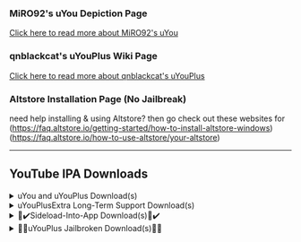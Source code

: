### MiRO92's uYou Depiction Page
[Click here to read more about MiRO92's uYou](https://miro92.com/repo/depictions/?p=com.miro.uyou)
### qnblackcat's uYouPlus Wiki Page
[Click here to read more about qnblackcat's uYouPlus](https://github.com/qnblackcat/uYouPlus/wiki)

### Altstore Installation Page (No Jailbreak)
need help installing & using Altstore? then go check out these websites for 
(https://faq.altstore.io/getting-started/how-to-install-altstore-windows)
(https://faq.altstore.io/how-to-use-altstore/your-altstore)

----------------------------------

## YouTube IPA Downloads
<details> 
  <summary>uYou and uYouPlus Download(s)</summary>
  
   | Download Link | App Name | App Version | uYou Version | Release Name | Released By | File Type |
   |-------------|:------:|:-------:|:------:|:---------:|:---------:|:---------:|
   | [Direct Download](https://miro92.com/repo/depictions/com.miro.uyou/iPA/YouTube_16.42.3_uYou_2.1.ipa) | YouTube | v16.42.3 | v2.1 | uYou | MiRO92 | IPA |
   
   | Download Link | App Name | App Version | uYou Version | Release Name | Released By | File Type |
   |-------------|:------:|:-------:|:------:|:---------:|:---------:|:---------:|
   | [Direct Download](https://github.com/qnblackcat/uYouPlus/releases/download/v17.49.6-2.3(1)/uYouPlus_17.49.6_2.3.1.ipa) | YouTube | v17.49.6 | v2.3~1 | uYouPlus | qnblackcat | IPA |
 
   | Download Link | App Name | App Version | uYou Version | Release Name | Released By | File Type |
   |-------------|:------:|:-------:|:------:|:---------:|:---------:|:---------:|
   | [Direct Download](https://github.com/arichorn/uYouPlusExtra/releases/download/v17.49.6-2.3(1)/uYouPlusExtra_17.49.6_2.3.1.ipa) | YouTube | v17.49.6 | v2.3~1 | uYouPlusExtra | arichorn | IPA |    
</details>

<details>
  <summary>uYouPlusExtra Long-Term Support Download(s)</summary>
  
| Download Link | App Name | App Version | uYou Version | Release Name | Released By | File Type | IPA Updated On | LTS Release Number |
   |-------------|:------:|:-------:|:------:|:---------:|:---------:|:---------:|:---------:|:---------:|
   | [Direct Download](https://github.com/arichorn/uYouPlusExtra/releases/download/v17.49.6-2.3(1)/uYouPlusExtra_17.49.6_2.3.1.ipa) | YouTube | v17.49.6 | v2.3~1 | uYouPlusExtra | arichorn | IPA | January 7th 2023 | LTS Release 1 |
   
| Download Link | App Name | App Version | uYou Version | Release Name | Released By | File Type | IPA Updated On | LTS Release Number |
   |-------------|:------:|:-------:|:------:|:---------:|:---------:|:---------:|:---------:|:---------:|
   | [Direct Download](https://github.com/arichorn/uYouPlusExtra/releases/download/v16.42.3-2.1-(547)/uYouPlusExtra_16.42.3_2.1.ipa) | YouTube | v16.42.3 | v2.1 | uYouPlusExtra | arichorn | IPA | December 30th 2022 | LTS Release 11 |
   
</details>

<details>
  <summary>📲✔️Sideload-Into-App Download(s)📲✔️</summary>
**Sideloading (No Jailbreak):** [Altstore Sideloading Guide](https://www.reddit.com/r/AltStore/comments/xlkapp/beginners_altstore_sideloading_guide)

**Outdated Meaning:** if you see the text **(OUTDATED)** next to the Release Name then it is not best to download. like since it is unstable and other stuff like crashing may happen. I will only label them as Outdated if they haven't updated in a while.
   | Download Link | uYou Version | App Version | Release Name | Released By | App Safety | App Type |
   |-------------|:------:|:-------:|:------:|:---------:|:--------------:|:---------:|
   | [Direct-App Download](https://tinyurl.com/2spf7u53) | v2.1 | v16.42.3 | uYou (OUTDATED) | MiRO92 | Non-Jailbroken 📲✅ | Altstore

   | Download Link | uYou Version | App Version | Release Name | Released By | App Safety | App Type |
   |-------------|:------:|:-------:|:------:|:---------:|:--------------:|:---------:|
   | [Direct-App Download](https://tinyurl.com/7vaa46ju) | v2.1 | v16.42.3 | uYouPlusExtra LTS | arichorn | Non-Jailbroken 📲✅ | Altstore
  
   | Download Link | uYou Version | App Version | Release Name | Released By | App Safety | App Type |
   |-------------|:------:|:-------:|:------:|:---------:|:--------------:|:---------:|
   | [Direct-App Download](https://tinyurl.com/5d9u8uw9) | v2.3~1 | v17.49.6 | uYouPlus | qnblackcat | Non-Jailbroken 📲✅ | Altstore

   | Download Link | uYou Version | App Version | Release Name | Released By | App Safety | App Type |
   |-------------|:------:|:-------:|:------:|:---------:|:--------------:|:---------:|
   | [Direct-App Download](https://tinyurl.com/mwtvc5dr) | v2.3~1 | v17.49.6 | uYouPlusExtra | arichorn | Non-Jailbroken 📲✅ | Altstore
</details>

<details>
  <summary>📲🚫uYouPlus Jailbroken Download(s)📲🚫</summary>
uYouPlus-For-JB might be a little outdated and may not be compatible with YouTube v17.30.1-newer due to a ton of changes to the code in the App.
  
   | Download Link | Deb Version | App Version | Release Name | Released By | App Safety | App Type |
   |----------|:---------:|:--------------:|:------------:|:-----------:|:-------------:|:-------:|
   | [Download](https://www.ios-repo-updates.com/repository/ichitaso-repository/package/com.ichitaso.uyouplus) | 1.0.7 | v17.17.4-v17.29.3 | uYouPlus-For-JB | ichitaso | Jailbroken 📵❎ | Cydia

### About the YouTube Tweaks.
**uYou:** the original developer of uYou was the tweak developer MiRO92. a developer that's really good with other sideloaded or other jailbroken tweaks that they made.

**uYouPlus:** this version is like MiRO's uYou Tweak except it has a lot of more tweaks that were made or modified by qnblackcat, PoomSmart, Galactic-Dev Level3tjg, BandarHL and more.

**uYouPlus-For-JB:** this version is meant to be for Jailbroken users, this version of uYouPlus was modified by ichitaso. a unique developer thats pretty good at making jailbreak tweaks. but however sideloaded users should skip this one.

**uYouPlusExtra:** just like qnblackcat's uYouPlus but my version includes 5+ additional tweaks! **YTDisableHighContrastUI**, **YTDisableHighContrastUIColors**, **YTNoHeatWaves**, **YTNoUpdateMenu**, **YTShortsProgress** & OrganizedSettings

**uYouPlusLegacy:** qnblackcat's cancelled uYouPlusLegacy mod which only contains the YouTube version 16.42.3 to make up for the uYou 2.1 version, I (arichorn) brings back uYouPlusLegacy with Features from uYouPlusExtra!

----------------------------------

**Disclaimer 1:** uYouPlus-For-JB has not updated in a while so if there are any issues that YouTube changed using their servers (as usual) then contact ichitaso to update the repo.

**Disclaimer 2:** if uYouPlusLegacy/uYouPlusExtra crashes then show me the crash log of the app and I'll see if i can fix it.

**uYou Disclaimer:** MiRO's uYou v16.42.3-2.1 has not been updated in a year which means there will be tons of bugs caused by a lot of YouTube changes so I will be marking this as Deprecated or Outdated. I suggest using uYouPlusExtra Legacy since it may help if there are any issues in future versions.

----------------------------------
## uYouPlus-Downloads Status

<p align="center">
    <img src="https://img.shields.io/badge/Platform-iOS%20%7C%20iPadOS%2014.0%2B-yellow" alt="Badge"/>
    <a href="https://github.com/arichorn/uYouPlus-Downloads/wiki/FAQ"><img src="https://img.shields.io/badge/Question%3F-FAQ-yellow" alt="Badge"></img></a>
    <a href="https://github.com/arichorn/uYouPlus-Downloads/wiki/FAQ"><img src="https://custom-icon-badges.demolab.com/badge/translate-blue.svg?logo=translate&logoColor=white" alt="Badge"></img></a>
    

    
</p>

<p align="center">
    <a href="https://github.com/arichorn/uYouPlus-Downloads/releases/latest"><img src="https://img.shields.io/github/downloads/arichorn/uYouPlus/total?label=Download" alt="Badge"></img></a>
    <a href="https://github.com/arichorn/uYouPlus-Downloads/commit"><img src="https://custom-icon-badges.demolab.com/github/last-commit/arichorn/uYouPlus-Downloads?logo=history&logoColor=white&label=Last commit" alt="Badge"></img></a>
    <a href="https://github.com/arichorn/uYouPlus-Downloads/issues"><img src="https://custom-icon-badges.demolab.com/github/issues-raw/arichorn/uYouPlus-Downloads?logo=issue-opened&label=Issues" alt="Badge"></img></a>

</p>

<p align="center">
   <img src="https://img.shields.io/github/stars/arichorn/uYouPlus-Downloads?style=social" alt="Badge"/>
   <img src="https://img.shields.io/github/forks/arichorn/uYouPlus-Downloads?style=social" alt="Badge"/>
   <a href="https://github.com/arichorn/uYouPlus-Downloads#support-the-developers"><img src="https://img.shields.io/badge/-Support-lightgrey?style=social&logo=paypal" alt="Badge"></img></a>
</p>

----------------------------------

## Support The Developers
- MiRO92: https://github.com/MiRO92/uYou-for-YouTube#support
- Poomsmart: https://poomsmart.github.io
- level3tjg: https://ko-fi.com/level3tjg
- BandarHL: https://www.paypal.com/paypalme/BandarHL
- julioverne: https://www.patreon.com/julioverne
- Galactic-dev:
  - Paypal: https://www.paypal.com/paypalme/DBrett684
  - Venmo: https://venmo.com/u/DavidBrett

## Updated Repository
- Recently Updated this on January 7th 2023!
- Updated from uYou ‘2.1‘ to ‘2.3~1‘
- Updated arichorn/uYouPlusExtra from ‘17.49.4-2.1‘ to ‘17.49.6-2.3~1‘
- Updated qnblackcat/uYouPlus from ‘17.48.2-2.1‘ to ‘17.49.6-2.3~1‘
- Added New Section for LTS Releases (replaces uYouPlusLegacy Downloads)
- Updated ‘uYouPlusExtra 16.42.3 LTS‘ ipa to Release F11!
- Added ‘uYouPlusExtra 17.49.6 LTS‘ ipa to Release F1!
- Removed Jailbreak uYouPlus download - Trollstore
- Improved Spelling and Fixed some Grammer/Typo Mistakes
